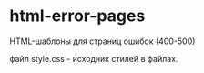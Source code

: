 html-error-pages
================

HTML-шаблоны для страниц ошибок (400-500)

файл style.css - исходник стилей в файлах.
